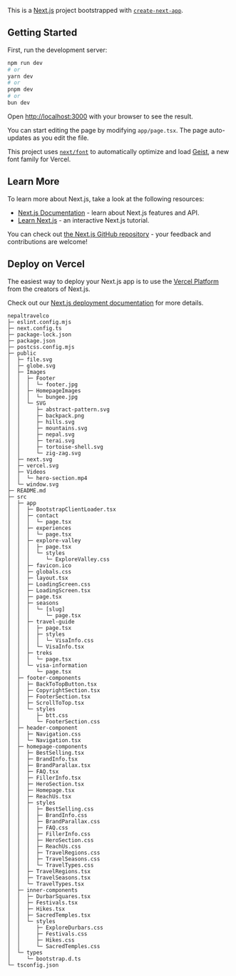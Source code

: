 This is a [Next.js](https://nextjs.org) project bootstrapped with [`create-next-app`](https://nextjs.org/docs/app/api-reference/cli/create-next-app).

## Getting Started

First, run the development server:

```bash
npm run dev
# or
yarn dev
# or
pnpm dev
# or
bun dev
```

Open [http://localhost:3000](http://localhost:3000) with your browser to see the result.

You can start editing the page by modifying `app/page.tsx`. The page auto-updates as you edit the file.

This project uses [`next/font`](https://nextjs.org/docs/app/building-your-application/optimizing/fonts) to automatically optimize and load [Geist](https://vercel.com/font), a new font family for Vercel.

## Learn More

To learn more about Next.js, take a look at the following resources:

- [Next.js Documentation](https://nextjs.org/docs) - learn about Next.js features and API.
- [Learn Next.js](https://nextjs.org/learn) - an interactive Next.js tutorial.

You can check out [the Next.js GitHub repository](https://github.com/vercel/next.js) - your feedback and contributions are welcome!

## Deploy on Vercel

The easiest way to deploy your Next.js app is to use the [Vercel Platform](https://vercel.com/new?utm_medium=default-template&filter=next.js&utm_source=create-next-app&utm_campaign=create-next-app-readme) from the creators of Next.js.

Check out our [Next.js deployment documentation](https://nextjs.org/docs/app/building-your-application/deploying) for more details.


```
nepaltravelco
├─ eslint.config.mjs
├─ next.config.ts
├─ package-lock.json
├─ package.json
├─ postcss.config.mjs
├─ public
│  ├─ file.svg
│  ├─ globe.svg
│  ├─ Images
│  │  ├─ Footer
│  │  │  └─ footer.jpg
│  │  ├─ HomepageImages
│  │  │  └─ bungee.jpg
│  │  └─ SVG
│  │     ├─ abstract-pattern.svg
│  │     ├─ backpack.png
│  │     ├─ hills.svg
│  │     ├─ mountains.svg
│  │     ├─ nepal.svg
│  │     ├─ terai.svg
│  │     ├─ tortoise-shell.svg
│  │     └─ zig-zag.svg
│  ├─ next.svg
│  ├─ vercel.svg
│  ├─ Videos
│  │  └─ hero-section.mp4
│  └─ window.svg
├─ README.md
├─ src
│  ├─ app
│  │  ├─ BootstrapClientLoader.tsx
│  │  ├─ contact
│  │  │  └─ page.tsx
│  │  ├─ experiences
│  │  │  └─ page.tsx
│  │  ├─ explore-valley
│  │  │  ├─ page.tsx
│  │  │  └─ styles
│  │  │     └─ ExploreValley.css
│  │  ├─ favicon.ico
│  │  ├─ globals.css
│  │  ├─ layout.tsx
│  │  ├─ LoadingScreen.css
│  │  ├─ LoadingScreen.tsx
│  │  ├─ page.tsx
│  │  ├─ seasons
│  │  │  └─ [slug]
│  │  │     └─ page.tsx
│  │  ├─ travel-guide
│  │  │  ├─ page.tsx
│  │  │  ├─ styles
│  │  │  │  └─ VisaInfo.css
│  │  │  └─ VisaInfo.tsx
│  │  ├─ treks
│  │  │  └─ page.tsx
│  │  └─ visa-information
│  │     └─ page.tsx
│  ├─ footer-components
│  │  ├─ BackToTopButton.tsx
│  │  ├─ CopyrightSection.tsx
│  │  ├─ FooterSection.tsx
│  │  ├─ ScrollToTop.tsx
│  │  └─ styles
│  │     ├─ btt.css
│  │     └─ FooterSection.css
│  ├─ header-component
│  │  ├─ Navigation.css
│  │  └─ Navigation.tsx
│  ├─ homepage-components
│  │  ├─ BestSelling.tsx
│  │  ├─ BrandInfo.tsx
│  │  ├─ BrandParallax.tsx
│  │  ├─ FAQ.tsx
│  │  ├─ FillerInfo.tsx
│  │  ├─ HeroSection.tsx
│  │  ├─ Homepage.tsx
│  │  ├─ ReachUs.tsx
│  │  ├─ styles
│  │  │  ├─ BestSelling.css
│  │  │  ├─ BrandInfo.css
│  │  │  ├─ BrandParallax.css
│  │  │  ├─ FAQ.css
│  │  │  ├─ FillerInfo.css
│  │  │  ├─ HeroSection.css
│  │  │  ├─ ReachUs.css
│  │  │  ├─ TravelRegions.css
│  │  │  ├─ TravelSeasons.css
│  │  │  └─ TravelTypes.css
│  │  ├─ TravelRegions.tsx
│  │  ├─ TravelSeasons.tsx
│  │  └─ TravelTypes.tsx
│  ├─ inner-components
│  │  ├─ DurbarSquares.tsx
│  │  ├─ Festivals.tsx
│  │  ├─ Hikes.tsx
│  │  ├─ SacredTemples.tsx
│  │  └─ styles
│  │     ├─ ExploreDurbars.css
│  │     ├─ Festivals.css
│  │     ├─ Hikes.css
│  │     └─ SacredTemples.css
│  └─ types
│     └─ bootstrap.d.ts
└─ tsconfig.json

```